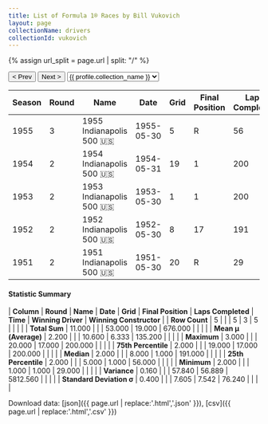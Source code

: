 ```yaml
---
title: List of Formula 1® Races by Bill Vukovich
layout: page
collectionName: drivers
collectionId: vukovich
---
```


{% assign url_split = page.url | split: "/" %}
<div id="collection-navigation">
<button onclick="selector.options[selector.selectedIndex-1].value && (window.location = selector.options[selector.selectedIndex-1].value);">&lt; Prev</button>
<button onclick="selector.options[selector.selectedIndex+1].value && (window.location = selector.options[selector.selectedIndex+1].value);">Next &gt;</button>
<select id="selector" onchange="this.options[this.selectedIndex].value && (window.location = this.options[this.selectedIndex].value);">
  {% for collectionId in site.data[page.collectionName].refs %}
    {% if collectionId == page.collectionId %}
      {% assign selected = "selected" %}
    {% else %}
      {% assign selected = "" %}
    {% endif %}
    {% assign profile = site.data[page.collectionName][collectionId].profile %}
    <option value="/f1/{{ page.collectionName }}/{{ collectionId }}/{{ url_split[4] }}" {{ selected }}>{{ profile.collection_name }}</option>
  {% endfor %}
</select>
</div>

| Season | Round | Name | Date | Grid | Final Position | Laps Completed | Time | Winning Driver | Winning Constructor |
|--|--|--|--|--|--|--|--|--|--|
| 1955 | 3 | 1955 Indianapolis 500 🇺🇸 | 1955-05-30 | 5 | R | 56 |   | Bob Sweikert 🇺🇸 | Kurtis Kraft 🇺🇸 |
| 1954 | 2 | 1954 Indianapolis 500 🇺🇸 | 1954-05-31 | 19 | 1 | 200 | 3:49:17.27 | Bill Vukovich 🇺🇸 | Kurtis Kraft 🇺🇸 |
| 1953 | 2 | 1953 Indianapolis 500 🇺🇸 | 1953-05-30 | 1 | 1 | 200 | 3:53:01.69 | Bill Vukovich 🇺🇸 | Kurtis Kraft 🇺🇸 |
| 1952 | 2 | 1952 Indianapolis 500 🇺🇸 | 1952-05-30 | 8 | 17 | 191 |   | Troy Ruttman 🇺🇸 | Kuzma 🇺🇸 |
| 1951 | 2 | 1951 Indianapolis 500 🇺🇸 | 1951-05-30 | 20 | R | 29 |   | Lee Wallard 🇺🇸 | Kurtis Kraft 🇺🇸 |

#### Statistic Summary

| **Column** | **Round** | **Name** | **Date** | **Grid** | **Final Position** | **Laps Completed** | **Time** | **Winning Driver** | **Winning Constructor** |
| **Row Count** | 5 |  |  | 5 | 3 | 5 |  |  |  |
| **Total Sum** | 11.000 |  |  | 53.000 | 19.000 | 676.000 |  |  |  |
| **Mean μ (Average)** | 2.200 |  |  | 10.600 | 6.333 | 135.200 |  |  |  |
| **Maximum** | 3.000 |  |  | 20.000 | 17.000 | 200.000 |  |  |  |
| **75th Percentile** | 2.000 |  |  | 19.000 | 17.000 | 200.000 |  |  |  |
| **Median** | 2.000 |  |  | 8.000 | 1.000 | 191.000 |  |  |  |
| **25th Percentile** | 2.000 |  |  | 5.000 | 1.000 | 56.000 |  |  |  |
| **Minimum** | 2.000 |  |  | 1.000 | 1.000 | 29.000 |  |  |  |
| **Variance** | 0.160 |  |  | 57.840 | 56.889 | 5812.560 |  |  |  |
| **Standard Deviation σ** | 0.400 |  |  | 7.605 | 7.542 | 76.240 |  |  |  |

Download data: [json]({{ page.url | replace:'.html','.json' }}), [csv]({{ page.url | replace:'.html','.csv' }})
